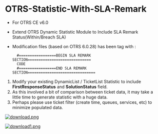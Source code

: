 # OTRS-Statistic-With-SLA-Remark  
- For OTRS CE v6.0  
- Extend OTRS Dynamic Statistic Module to Include SLA Remark Status(Within/Breach SLA)  
- Modification files (based on OTRS 6.0.28) has been tag with :  
  

		#=================BEGIN SLA REMARK SECTION=============================
		CODE
		#=================END SLA REMARK SECTION===============================


1. Modify your existing DynamicList / TicketList Statistic to include **FirstResponseStatus** and **SolutionStatus** field.  
2. As this involved a bit of comparison between ticket data, it may take a little time to generate statistic with a huge data.  
3. Perhaps please use ticket filter (create time, queues, services, etc) to minimize populated data.  
  
[![download.png](https://i.postimg.cc/tJ23pvJN/download.png)](https://postimg.cc/2LLbxw41)  
  
[![download1.png](https://i.postimg.cc/tC4d2bvS/download1.png)](https://postimg.cc/rz7twBkx)  
